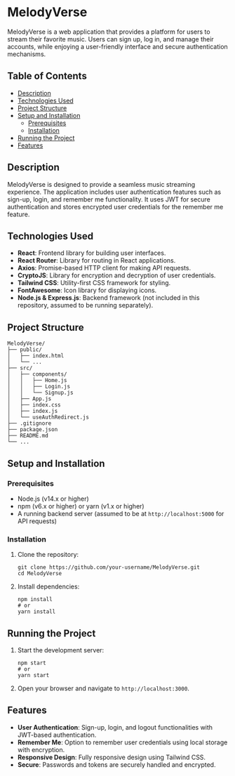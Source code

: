 <body>
    <h1>MelodyVerse</h1>
    <p>MelodyVerse is a web application that provides a platform for users to stream their favorite music. Users can sign up, log in, and manage their accounts, while enjoying a user-friendly interface and secure authentication mechanisms.</p>
    <h2>Table of Contents</h2>
    <ul>
        <li><a href="#description">Description</a></li>
        <li><a href="#technologies-used">Technologies Used</a></li>
        <li><a href="#project-structure">Project Structure</a></li>
        <li><a href="#setup-and-installation">Setup and Installation</a>
            <ul>
                <li><a href="#prerequisites">Prerequisites</a></li>
                <li><a href="#installation">Installation</a></li>
            </ul>
        </li>
        <li><a href="#running-the-project">Running the Project</a></li>
        <li><a href="#features">Features</a></li>
    </ul>
    <h2 id="description">Description</h2>
    <p>MelodyVerse is designed to provide a seamless music streaming experience. The application includes user authentication features such as sign-up, login, and remember me functionality. It uses JWT for secure authentication and stores encrypted user credentials for the remember me feature.</p>
    <h2 id="technologies-used">Technologies Used</h2>
    <ul>
        <li><strong>React</strong>: Frontend library for building user interfaces.</li>
        <li><strong>React Router</strong>: Library for routing in React applications.</li>
        <li><strong>Axios</strong>: Promise-based HTTP client for making API requests.</li>
        <li><strong>CryptoJS</strong>: Library for encryption and decryption of user credentials.</li>
        <li><strong>Tailwind CSS</strong>: Utility-first CSS framework for styling.</li>
        <li><strong>FontAwesome</strong>: Icon library for displaying icons.</li>
        <li><strong>Node.js &amp; Express.js</strong>: Backend framework (not included in this repository, assumed to be running separately).</li>
    </ul>
        <h2 id="project-structure">Project Structure</h2>
    <pre><code>MelodyVerse/
├── public/
│   ├── index.html
│   └── ...
├── src/
│   ├── components/
│   │   ├── Home.js
│   │   ├── Login.js
│   │   └── Signup.js
│   ├── App.js
│   ├── index.css
│   ├── index.js
│   └── useAuthRedirect.js
├── .gitignore
├── package.json
├── README.md
└── ...
</code></pre>
        <h2 id="setup-and-installation">Setup and Installation</h2>
        <h3 id="prerequisites">Prerequisites</h3>
    <ul>
        <li>Node.js (v14.x or higher)</li>
        <li>npm (v6.x or higher) or yarn (v1.x or higher)</li>
        <li>A running backend server (assumed to be at <code>http://localhost:5000</code> for API requests)</li>
    </ul>
        <h3 id="installation">Installation</h3>
    <ol>
        <li>Clone the repository:
            <pre><code>git clone https://github.com/your-username/MelodyVerse.git
cd MelodyVerse</code></pre>
        </li>
        <li>Install dependencies:
            <pre><code>npm install
# or
yarn install</code></pre>
        </li>
    </ol>
        <h2 id="running-the-project">Running the Project</h2>
    <ol>
        <li>Start the development server:
            <pre><code>npm start
# or
yarn start</code></pre>
        </li>
        <li>Open your browser and navigate to <code>http://localhost:3000</code>.</li>
    </ol>
        <h2 id="features">Features</h2>
    <ul>
        <li><strong>User Authentication</strong>: Sign-up, login, and logout functionalities with JWT-based authentication.</li>
        <li><strong>Remember Me</strong>: Option to remember user credentials using local storage with encryption.</li>
        <li><strong>Responsive Design</strong>: Fully responsive design using Tailwind CSS.</li>
        <li><strong>Secure</strong>: Passwords and tokens are securely handled and encrypted.</li>
    </ul>
    
</body>
